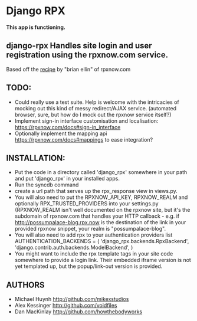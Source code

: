 Django RPX
============
**This app is functioning.**

django-rpx Handles site login and user registration using the rpxnow.com service.
---------------------------------------------------------------------------------
Based off the [recipe](http://appengine-cookbook.appspot.com/recipe/accept-google-aol-yahoo-myspace-facebook-and-openid-logins/ "recipe") 
by "brian ellin" of rpxnow.com

TODO:
-----

  * Could really use a test suite. Help is welcome with the intricacies of
    mocking out this kind of messy redirect/AJAX service. (automated browser,
    sure, but how do I mock out the rpxnow service itself?)
  * Implement sign-in interface customisation and localisation:
    https://rpxnow.com/docs#sign-in_interface
  * Optionally implement the mapping api https://rpxnow.com/docs#mappings to
    ease integration?
  
INSTALLATION:
-------------
  * Put the code in a directory called 'django_rpx' somewhere in your path
    and put 'django_rpx' in your installed apps.
  * Run the syncdb command
  * create a url path that serves up the rpx_response view in views.py.
  * You will also need to put the RPXNOW_API_KEY, RPXNOW_REALM and optionally
    RPX_TRUSTED_PROVIDERS into your settings.py (RPXNOW_REALM isn't well
    documented on the rpxnow site, but it's the subdomain of rpxnow.com that
    handles your HTTP callback - e.g. if http://possumpalace-blog.rpx.now is
    the destination of the link in your provided rpxnow snippet, your realm
    is "possumpalace-blog".
  * You will also need to add rpx to your authentication providers list
        AUTHENTICATION_BACKENDS = (
          'django_rpx.backends.RpxBackend',
          'django.contrib.auth.backends.ModelBackend',
        )
  * You might want to include the rpx template tags in your site code
    somewhere to provide a login link. Their embedded iframe version is not
    yet templated up, but the popup/link-out version is provided.
  
AUTHORS
-------
  * Michael Huynh http://github.com/mikexstudios
  * Alex Kessinger http://github.com/voidfiles
  * Dan MacKinlay http://github.com/howthebodyworks
